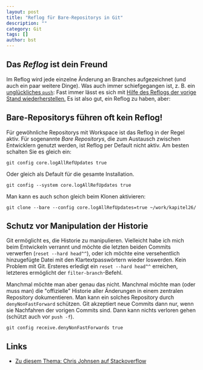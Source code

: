 ```yaml
---
layout: post
title: "Reflog für Bare-Repositorys in Git"
description: ""
category: Git 
tags: []
author: bst
---
```


Das *Reflog* ist dein Freund
----------------------------

Im Reflog wird jede einzelne Änderung an Branches aufgezeichnet
(und auch ein paar weitere Dinge). Was auch immer schiefgegangen ist,
z. B. ein [unglückliches `push`](../../../../2012/04/28/push-mit-force-in-git):
Fast immer lässt es sich mit 
[Hilfe des Reflogs der vorige Stand wiederherstellen.](../../../../2012/05/08/abgeschnittene-commits-zurueckholen)
Es ist also gut, ein Reflog zu haben, aber:

Bare-Repositorys führen oft kein Reflog!
----------------------------------------

Für gewöhnliche Repositorys mit Workspace ist das Reflog in der Regel
aktiv. Für sogenannte *Bare Repositorys*, die zum Austausch zwischen
Entwicklern genutzt werden, ist Reflog per Default nicht aktiv.
Am besten schalten Sie es gleich ein:

	git config core.logAllRefUpdates true

Oder gleich als Default für die gesamte Installation.

	git config --system core.logAllRefUpdates true

Man kann es auch schon gleich beim Klonen aktivieren:

	git clone --bare --config core.logAllRefUpdates=true ~/work/kapitel26/	

Schutz vor Manipulation der Historie
------------------------------------

Git ermöglicht es, die Historie zu manipulieren. Vielleicht habe ich mich
beim Entwickeln verrannt und möchte die letzten beiden Commits verwerfen 
(`reset --hard head^^`), oder ich möchte eine versehentlich hinzugefügte
Datei mit den Klartextpasswörtern wieder loswerden. Kein Problem mit Git.
Ersteres erledigt ein `reset --hard head^^` erreichen, letzteres
ermöglicht der `filter-branch`-Befehl.

Manchmal möchte man aber genau das nicht. Manchmal möchte man
(oder muss man) die "offizielle" Historie aller Änderungen in einem
zentralen Repository dokumentieren. Man kann ein solches Repository 
durch `denyNonFastForward` schützen. Git akzeptiert neue Commits
dann nur, wenn sie Nachfahren der vorigen Commits sind. Dann kann nichts
verloren gehen (schützt auch vor `push -f`).

	git config receive.denyNonFastForwards true
	
Links
-----

* [Zu diesem Thema: Chris Johnsen auf Stackoverflow][1]

  [1]: http://stackoverflow.com/questions/3876206/how-do-i-view-a-git-repos-recieve-history
